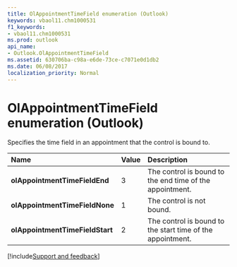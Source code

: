 ```yaml
---
title: OlAppointmentTimeField enumeration (Outlook)
keywords: vbaol11.chm1000531
f1_keywords:
- vbaol11.chm1000531
ms.prod: outlook
api_name:
- Outlook.OlAppointmentTimeField
ms.assetid: 630706ba-c98a-e6de-73ce-c7071e0d1db2
ms.date: 06/08/2017
localization_priority: Normal
---
```



# OlAppointmentTimeField enumeration (Outlook)

Specifies the time field in an appointment that the control is bound to.



|Name|Value|Description|
|:-----|:-----|:-----|
| **olAppointmentTimeFieldEnd**|3|The control is bound to the end time of the appointment. |
| **olAppointmentTimeFieldNone**|1|The control is not bound. |
| **olAppointmentTimeFieldStart**|2|The control is bound to the start time of the appointment.|

[!include[Support and feedback](~/includes/feedback-boilerplate.md)]